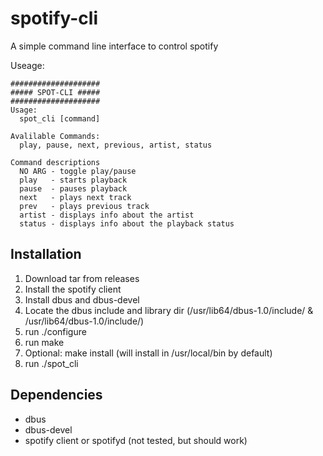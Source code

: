 # spotify-cli
A simple command line interface to control spotify

Useage:
```
####################
##### SPOT-CLI #####
####################
Usage: 
  spot_cli [command]

Avalilable Commands:
  play, pause, next, previous, artist, status

Command descriptions
  NO ARG - toggle play/pause
  play   - starts playback
  pause  - pauses playback
  next   - plays next track
  prev   - plays previous track
  artist - displays info about the artist
  status - displays info about the playback status
```

## Installation
1. Download tar from releases
2. Install the spotify client
3. Install dbus and dbus-devel
4. Locate the dbus include and library dir (/usr/lib64/dbus-1.0/include/ & /usr/lib64/dbus-1.0/include/) 
5. run ./configure
6. run make
7. Optional: make install (will install in /usr/local/bin by default)
8. run ./spot_cli

## Dependencies
- dbus
- dbus-devel
- spotify client or spotifyd (not tested, but should work)
